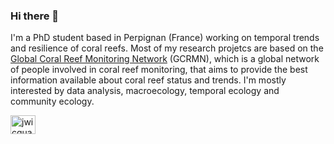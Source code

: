 ### Hi there 👋

I'm a PhD student based in Perpignan (France) working on temporal trends and resilience of coral reefs. Most of my research projetcs are based on the [Global Coral Reef Monitoring Network](https://gcrmn.net/) (GCRMN), which is a global network of people involved in coral reef monitoring, that aims to provide the best information available about coral reef status and trends. I'm mostly interested by data analysis, macroecology, temporal ecology and community ecology.

<p align="left">
<a href="https://www.youtube.com/c/jwicquart" target="blank"><img align="center" src="https://raw.githubusercontent.com/rahuldkjain/github-profile-readme-generator/master/src/images/icons/Social/youtube.svg" alt="jwicquart" height="30" width="40" /></a>
</p>
